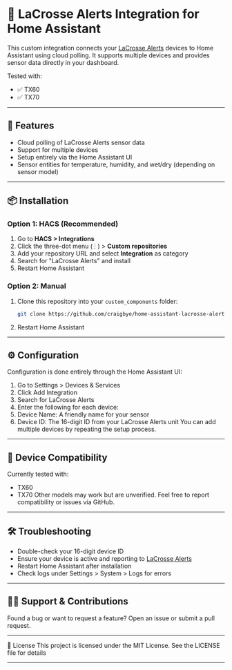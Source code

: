 # 📡 LaCrosse Alerts Integration for Home Assistant

This custom integration connects your [LaCrosse Alerts](https://lacrossealertsmobile.com/) devices to Home Assistant using cloud polling. It supports multiple devices and provides sensor data directly in your dashboard.

Tested with:
- ✅ TX60
- ✅ TX70

---

## 🚀 Features

- Cloud polling of LaCrosse Alerts sensor data  
- Support for multiple devices  
- Setup entirely via the Home Assistant UI  
- Sensor entities for temperature, humidity, and wet/dry (depending on sensor model)

---

## 📦 Installation

### Option 1: HACS (Recommended)
1. Go to **HACS > Integrations**
2. Click the three-dot menu (`⋮`) > **Custom repositories**
3. Add your repository URL and select **Integration** as category
4. Search for "LaCrosse Alerts" and install
5. Restart Home Assistant

### Option 2: Manual
1. Clone this repository into your `custom_components` folder:
   ```bash 
   git clone https://github.com/craigbye/home-assistant-lacrosse-alerts.git custom_components/lacrosse_alerts
2. Restart Home Assistant

---

## ⚙️ Configuration
Configuration is done entirely through the Home Assistant UI:
1. Go to Settings > Devices & Services
2. Click Add Integration
3. Search for LaCrosse Alerts
4. Enter the following for each device:
5. Device Name: A friendly name for your sensor
6. Device ID: The 16-digit ID from your LaCrosse Alerts unit
You can add multiple devices by repeating the setup process.

---

## 🧪 Device Compatibility
Currently tested with:
- TX60
- TX70
Other models may work but are unverified. Feel free to report compatibility or issues via GitHub.

---

## 🛠️ Troubleshooting
- Double-check your 16-digit device ID
- Ensure your device is active and reporting to [LaCrosse Alerts](https://lacrossealertsmobile.com/)
- Restart Home Assistant after installation
- Check logs under Settings > System > Logs for errors

---

## 🙋‍♂️ Support & Contributions
Found a bug or want to request a feature? Open an issue or submit a pull request.

---

📄 License
This project is licensed under the MIT License. See the LICENSE file for details

---

